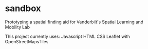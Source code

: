 # sandbox
Prototyping a spatial finding aid for Vanderbilt's Spatial Learning and Mobility Lab

This project currently uses:
Javascript
HTML
CSS
Leaflet with OpenStreetMapsTiles
